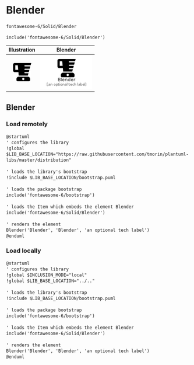 # Blender


```text
fontawesome-6/Solid/Blender
```

```text
include('fontawesome-6/Solid/Blender')
```



| Illustration | Blender |
| :---: | :---: |
| ![illustration for Illustration](../../fontawesome-6/Solid/Blender.png) | ![illustration for Blender](../../fontawesome-6/Solid/Blender.Local.png) |




## Blender

### Load remotely
```plantuml
@startuml
' configures the library
!global $LIB_BASE_LOCATION="https://raw.githubusercontent.com/tmorin/plantuml-libs/master/distribution"

' loads the library's bootstrap
!include $LIB_BASE_LOCATION/bootstrap.puml

' loads the package bootstrap
include('fontawesome-6/bootstrap')

' loads the Item which embeds the element Blender
include('fontawesome-6/Solid/Blender')

' renders the element
Blender('Blender', 'Blender', 'an optional tech label')
@enduml
```

### Load locally
```plantuml
@startuml
' configures the library
!global $INCLUSION_MODE="local"
!global $LIB_BASE_LOCATION="../.."

' loads the library's bootstrap
!include $LIB_BASE_LOCATION/bootstrap.puml

' loads the package bootstrap
include('fontawesome-6/bootstrap')

' loads the Item which embeds the element Blender
include('fontawesome-6/Solid/Blender')

' renders the element
Blender('Blender', 'Blender', 'an optional tech label')
@enduml
```

